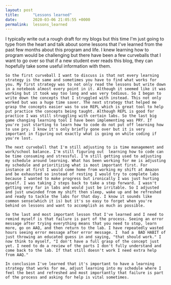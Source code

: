 ```yaml
---
layout: post
title:      "Lessons learned"
date:       2020-03-06 21:05:55 +0000
permalink:  lessons_learned
---
```



 I typically write out a rough draft for my blogs but this time I'm just going to type from the heart and talk about some lessons that I've learned from the past few months about this program and life. I knew learning how to program would be challenging but there have been a few curveballs that I want to go over so that if a new student ever reads this blog, they can hopefully take some useful information with them. 
  
	So the first curveball I want to discuss is that not every learning strategy is the same and sometimes you have to find what works for you. My first strategy was to not only read the lessons but write down in a notebook almost every point in it. Although it seemed like it was working but it took way too long and was very tedious. So I began to write down the concepts that I struggled with instead. This not only worked but was a huge time saver. The next strategy that helped me grasp the concepts easier was to use REPL which is great tool to help put practice the concepts being taught. Although REPL is good for practice I was still struggling with certain labs. So the last big game changing learning tool I have been implementing was PRY. If you're just starting to learn how to code do not put off learning how to use pry. I know it's only briefly gone over but it is very important in figuring out exactly what is going on while coding if you're lost.
	
	The next curveball that I'm still adjusting to is time management and work/school balance. I'm still figuring out  learning how to code can be time consuming and stressful. I'm still getting used to adjusting my schedule around learning. What has been working for me is adjusting my schedule and prioritizing what is most important first. For instance at first I would come home from working my shift at Amazon and be exhausted so instead of resting I would try to complete labs because I wanted to make progress but ironically I was just hurting myself. I was taking 2 steps back to take a step forward. I wasn't getting very far in labs and would just be irritable. So I adjusted and just unwinded from my shift then sleep, wake up and be refreshed and ready to tackle the labs for that day. I know it sounds like common sense(which it is) but it's so easy to forget when you're behind on lessons and want to accomplish as much as possible. 
	
	So the last and most important lesson that I've learned and I need to remind myself is that failure is part of the process. Seeing an error message after trying everything means that you need to stop, learn more, go on AAQ, and then return to the lab. I have repeatedly wasted hours seeing error message after error message. I  had a  BAD HABIT of just throwing an educated guess in and saying, "that should work." I now think to myself, "I don't have a full grasp of the concept just yet. I need to do a review of the parts I don't fully understand and come back to the lab. If that still doesn't work I need extra help from AAQ."
	
	In conclusion I've learned that it's important to have a learning strategy that works for me, adjust learning into my schedule where I feel the best and refreshed and most importantly that failure is part of the process and asking for help is vital sometimes.
	

